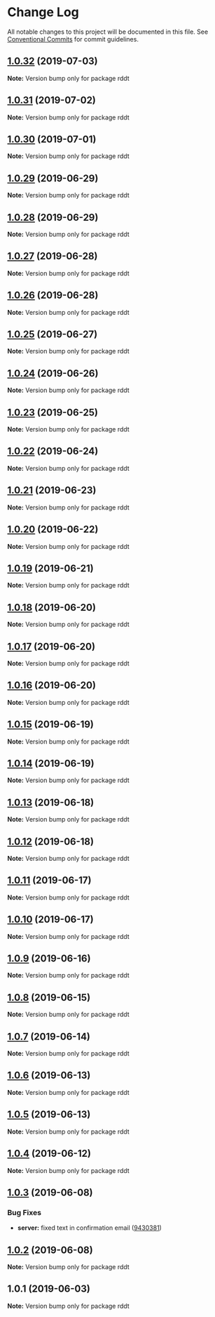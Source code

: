 # Change Log

All notable changes to this project will be documented in this file.
See [Conventional Commits](https://conventionalcommits.org) for commit guidelines.

## [1.0.32](https://github.com/krisScript/fullstack-reddit-clone-ts-mern/compare/v1.0.31...v1.0.32) (2019-07-03)

**Note:** Version bump only for package rddt





## [1.0.31](https://github.com/krisScript/fullstack-reddit-clone-ts-mern/compare/v1.0.30...v1.0.31) (2019-07-02)

**Note:** Version bump only for package rddt





## [1.0.30](https://github.com/krisScript/fullstack-reddit-clone-ts-mern/compare/v1.0.29...v1.0.30) (2019-07-01)

**Note:** Version bump only for package rddt





## [1.0.29](https://github.com/krisScript/fullstack-reddit-clone-ts-mern/compare/v1.0.28...v1.0.29) (2019-06-29)

**Note:** Version bump only for package rddt





## [1.0.28](https://github.com/krisScript/fullstack-reddit-clone-ts-mern/compare/v1.0.27...v1.0.28) (2019-06-29)

**Note:** Version bump only for package rddt





## [1.0.27](https://github.com/krisScript/fullstack-reddit-clone-ts-mern/compare/v1.0.26...v1.0.27) (2019-06-28)

**Note:** Version bump only for package rddt





## [1.0.26](https://github.com/krisScript/fullstack-reddit-clone-ts-mern/compare/v1.0.25...v1.0.26) (2019-06-28)

**Note:** Version bump only for package rddt





## [1.0.25](https://github.com/krisScript/fullstack-reddit-clone-ts-mern/compare/v1.0.24...v1.0.25) (2019-06-27)

**Note:** Version bump only for package rddt





## [1.0.24](https://github.com/krisScript/fullstack-reddit-clone-ts-mern/compare/v1.0.23...v1.0.24) (2019-06-26)

**Note:** Version bump only for package rddt





## [1.0.23](https://github.com/krisScript/fullstack-reddit-clone-ts-mern/compare/v1.0.22...v1.0.23) (2019-06-25)

**Note:** Version bump only for package rddt





## [1.0.22](https://github.com/krisScript/fullstack-reddit-clone-ts-mern/compare/v1.0.21...v1.0.22) (2019-06-24)

**Note:** Version bump only for package rddt





## [1.0.21](https://github.com/krisScript/fullstack-reddit-clone-ts-mern/compare/v1.0.20...v1.0.21) (2019-06-23)

**Note:** Version bump only for package rddt





## [1.0.20](https://github.com/krisScript/fullstack-reddit-clone-ts-mern/compare/v1.0.19...v1.0.20) (2019-06-22)

**Note:** Version bump only for package rddt





## [1.0.19](https://github.com/krisScript/fullstack-reddit-clone-ts-mern/compare/v1.0.18...v1.0.19) (2019-06-21)

**Note:** Version bump only for package rddt





## [1.0.18](https://github.com/krisScript/fullstack-reddit-clone-ts-mern/compare/v1.0.17...v1.0.18) (2019-06-20)

**Note:** Version bump only for package rddt





## [1.0.17](https://github.com/krisScript/fullstack-reddit-clone-ts-mern/compare/v1.0.16...v1.0.17) (2019-06-20)

**Note:** Version bump only for package rddt





## [1.0.16](https://github.com/krisScript/fullstack-reddit-clone-ts-mern/compare/v1.0.15...v1.0.16) (2019-06-20)

**Note:** Version bump only for package rddt





## [1.0.15](https://github.com/krisScript/fullstack-reddit-clone-ts-mern/compare/v1.0.14...v1.0.15) (2019-06-19)

**Note:** Version bump only for package rddt





## [1.0.14](https://github.com/krisScript/fullstack-reddit-clone-ts-mern/compare/v1.0.13...v1.0.14) (2019-06-19)

**Note:** Version bump only for package rddt





## [1.0.13](https://github.com/krisScript/fullstack-reddit-clone-ts-mern/compare/v1.0.12...v1.0.13) (2019-06-18)

**Note:** Version bump only for package rddt





## [1.0.12](https://github.com/krisScript/fullstack-reddit-clone-ts-mern/compare/v1.0.11...v1.0.12) (2019-06-18)

**Note:** Version bump only for package rddt





## [1.0.11](https://github.com/krisScript/fullstack-reddit-clone-ts-mern/compare/v1.0.10...v1.0.11) (2019-06-17)

**Note:** Version bump only for package rddt





## [1.0.10](https://github.com/krisScript/fullstack-reddit-clone-ts-mern/compare/v1.0.9...v1.0.10) (2019-06-17)

**Note:** Version bump only for package rddt





## [1.0.9](https://github.com/krisScript/fullstack-reddit-clone-ts-mern/compare/v1.0.8...v1.0.9) (2019-06-16)

**Note:** Version bump only for package rddt





## [1.0.8](https://github.com/krisScript/fullstack-reddit-clone-ts-mern/compare/v1.0.7...v1.0.8) (2019-06-15)

**Note:** Version bump only for package rddt





## [1.0.7](https://github.com/krisScript/fullstack-reddit-clone-ts-mern/compare/v1.0.6...v1.0.7) (2019-06-14)

**Note:** Version bump only for package rddt





## [1.0.6](https://github.com/krisScript/fullstack-reddit-clone-ts-mern/compare/v1.0.5...v1.0.6) (2019-06-13)

**Note:** Version bump only for package rddt





## [1.0.5](https://github.com/krisScript/fullstack-reddit-clone-ts-mern/compare/v1.0.4...v1.0.5) (2019-06-13)

**Note:** Version bump only for package rddt





## [1.0.4](https://github.com/krisScript/fullstack-reddit-clone-ts-mern/compare/v1.0.3...v1.0.4) (2019-06-12)

**Note:** Version bump only for package rddt





## [1.0.3](https://github.com/krisScript/fullstack-reddit-clone-ts-mern/compare/v1.0.2...v1.0.3) (2019-06-08)


### Bug Fixes

* **server:** fixed text in confirmation email ([9430381](https://github.com/krisScript/fullstack-reddit-clone-ts-mern/commit/9430381))





## [1.0.2](https://github.com/krisScript/fullstack-reddit-clone-ts-mern/compare/v1.0.1...v1.0.2) (2019-06-08)

**Note:** Version bump only for package rddt





## 1.0.1 (2019-06-03)

**Note:** Version bump only for package rddt
